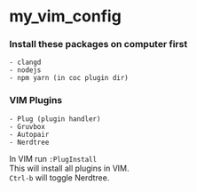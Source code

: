# my_vim_config
### Install these packages on computer first
    - clangd
    - nodejs
    - npm yarn (in coc plugin dir)


### VIM Plugins
    - Plug (plugin handler)
    - Gruvbox
    - Autopair
    - Nerdtree
  
In VIM run `:PlugInstall`  
This will install all plugins in VIM.  
`Ctrl-b` will toggle Nerdtree.  

